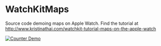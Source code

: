 WatchKitMaps
===================
Source code demoing maps on Apple Watch. Find the tutorial at http://www.kristinathai.com/watchkit-tutorial-maps-on-the-apple-watch

[![Counter Demo](https://github.com/kristinathai/WatchKitMaps/blob/master/map.png)](http://www.kristinathai.com/watchkit-tutorial-maps-on-the-apple-watch)
